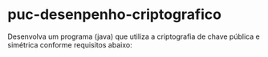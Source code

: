 # puc-desenpenho-criptografico
Desenvolva um programa (java) que utiliza a criptografia de chave pública e simétrica conforme requisitos abaixo:
